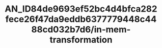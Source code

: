 ---  
schema: schema:AN_ID84de9693ef52bc4d4bfca282fece26f47da9eddb6377779448c4488cd032b7d6/in-mem-transformation  
title: AN_ID84de9693ef52bc4d4bfca282fece26f47da9eddb6377779448c4488cd032b7d6/in-mem-transformation  
organization: Sample Department  
notes: Used in 0 lineage(s)  
resources:  
  - name: AN_ID84de9693ef52bc4d4bfca282fece26f47da9eddb6377779448c4488cd032b7d6/in-mem-transformation 
    url: in-mem://AN_ID84de9693ef52bc4d4bfca282fece26f47da9eddb6377779448c4488cd032b7d6/in-mem-transformation 
    format : DataFrame  
license: None  
category:
  - Education  
maintainer: User  
maintainer_email: UserMail  
---